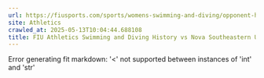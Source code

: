 ```yaml
---
url: https://fiusports.com/sports/womens-swimming-and-diving/opponent-history/nova-southeastern-university/18
site: Athletics
crawled_at: 2025-05-13T10:04:44.688108
title: FIU Athletics Swimming and Diving History vs Nova Southeastern University
---
```


Error generating fit markdown: '<' not supported between instances of 'int' and 'str'